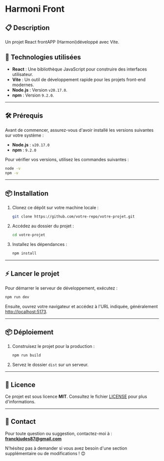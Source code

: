 
# Harmoni Front

## 📋 Description

Un projet React frontAPP (Harmoni)développé avec Vite.

## 🚀 Technologies utilisées

- **React** : Une bibliothèque JavaScript pour construire des interfaces utilisateur.
- **Vite** : Un outil de développement rapide pour les projets front-end modernes.
- **Node.js** : Version `v20.17.0`.
- **npm** : Version `9.2.0`.

---

## 🛠️ Prérequis

Avant de commencer, assurez-vous d'avoir installé les versions suivantes sur votre système :

- **Node.js** : `v20.17.0`
- **npm** : `9.2.0`

Pour vérifier vos versions, utilisez les commandes suivantes :

```bash
node -v
npm -v
```

---

## 📦 Installation

1. Clonez ce dépôt sur votre machine locale :

   ```bash
   git clone https://github.com/votre-repo/votre-projet.git
   ```

2. Accédez au dossier du projet :

   ```bash
   cd votre-projet
   ```

3. Installez les dépendances :

   ```bash
   npm install
   ```

---

## ⚡ Lancer le projet

Pour démarrer le serveur de développement, exécutez :

```bash
npm run dev
```

Ensuite, ouvrez votre navigateur et accédez à l'URL indiquée, généralement [http://localhost:5173](http://localhost:5173).



---

## 📦 Déploiement

1. Construisez le projet pour la production :

   ```bash
   npm run build
   ```

2. Servez le dossier `dist` sur un serveur.



---

## 📜 Licence

Ce projet est sous licence **MIT**. Consultez le fichier [LICENSE](./LICENSE) pour plus d'informations.

---

## 📧 Contact

Pour toute question ou suggestion, contactez-moi à : **franckjudes87@gmail.com**

N'hésitez pas à demander si vous avez besoin d'une section supplémentaire ou de modifications ! 😊